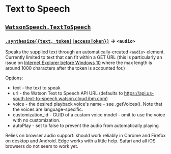 # Text to Speech

## [`WatsonSpeech.TextToSpeech`](http://watson-developer-cloud.github.io/speech-javascript-sdk/master/module-watson-speech_text-to-speech.html)

### [`.synthesize({text, token||accessToken})`](http://watson-developer-cloud.github.io/speech-javascript-sdk/master/module-watson-speech_text-to-speech_synthesize.html) -> `<audio>`

Speaks the supplied text through an automatically-created `<audio>` element.
Currently limited to text that can fit within a GET URL (this is particularly an issue on [Internet Explorer before Windows 10](http://stackoverflow.com/questions/32267442/url-length-limitation-of-microsoft-edge)
where the max length is around 1000 characters after the token is accounted for.)

Options:

- text - the text to speak
- url - the Watson Text to Speech API URL (defaults to https://api.us-south.text-to-speech.watson.cloud.ibm.com)
- voice - the desired playback voice's name - see .getVoices(). Note that the voices are language-specific.
- customization_id - GUID of a custom voice model - omit to use the voice with no customization.
- autoPlay - set to false to prevent the audio from automatically playing

Relies on browser audio support: should work reliably in Chrome and Firefox on desktop and Android. Edge works with a little help. Safari and all iOS browsers do not seem to work yet.
